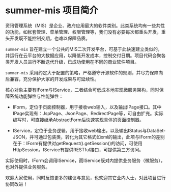 # summer-mis 项目简介

资讯管理系统（MIS）是企业、政府应用最大的软件类别。此类系统均有一些共性的功能，如帐套管理、菜单管理、权限管理等，我们没有必要每次都重头开发，重头开发既不能控制交期，也难以保障品质。

`summer-mis` 旨在建立一个公共的MIS二次开发平台，可基于此快速建立类似的，并运行在云平台的大数据应用，以降低开发成本，控制交付日期。项目代码会聚各类开发人员进行不断迭代升级，已成功使用在不同的商业软件项目。

`summer-mis` 采用约定大于配置的策略，严格遵守开源软件的规则，并尽力保障向后兼容，充分保护大家的开发成果与可延续性。

核心对象主要有IForm与IService，二者结合可低成本地实现微服务架构，同时保障系统功能弹性与性能弹性：

* IForm，定位于页面控制器，用于接收web输入，以及输出IPage接口。其中IPage实现有：JspPage、JsonPage、RedirectPage等，可自由扩充。实际编写时，可直接继承AbstractForm后快速实现具体的页面控制器。

* IService，定位于业务逻辑，用于接收web输出，以及输出IStatus与DataSet-JSON，并可通过包装类，转化为其它格式如xml的输出，此项与IForm的差别在于：IForm有提供对getRequest().getSession()的访问，可使用HttpSession。IService有提供RESTful接口，可提供第三方访问。

实际使用时，IForm会调用IService，而IService既对内提供业务服务（微服务），也对外提供业务服务。

欢迎大家使用，同时反馈更多的建议与意见，也欢迎其它业内人士，对此项目进行协同改进！
